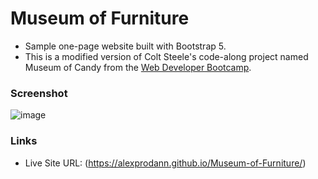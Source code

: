# Museum of Furniture

- Sample one-page website built with Bootstrap 5. 
- This is a modified version of Colt Steele's code-along project named Museum of Candy from the [Web Developer Bootcamp](https://www.udemy.com/course/the-web-developer-bootcamp/).

### Screenshot
![image](https://github.com/alexprodann/Museum-of-Furniture/assets/100951219/0bcedafc-7a17-4036-8dfc-6cd8dcc451db)

### Links

- Live Site URL: (https://alexprodann.github.io/Museum-of-Furniture/)
